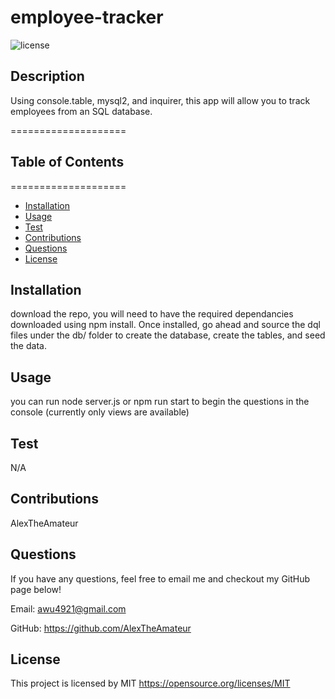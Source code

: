 # employee-tracker

![license](https://img.shields.io/badge/license-MIT-yellowgreen)

## Description

Using console.table, mysql2, and inquirer, this app will allow you to track employees from an SQL database.

====================

## Table of Contents

====================

- [Installation](#installation)
- [Usage](#usage)
- [Test](#test)
- [Contributions](#contibutions)
- [Questions](#questions)
- [License](#license)

## Installation

download the repo, you will need to have the required dependancies downloaded using npm install. Once installed, go ahead and source the dql files under the db/ folder to create the database, create the tables, and seed the data.

## Usage

you can run node server.js or npm run start to begin the questions in the console (currently only views are available)

## Test

N/A

## Contributions

AlexTheAmateur

## Questions

If you have any questions, feel free to email me and checkout my GitHub page below!

Email: awu4921@gmail.com

GitHub: https://github.com/AlexTheAmateur

## License

This project is licensed by MIT
https://opensource.org/licenses/MIT
